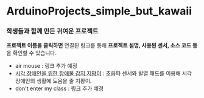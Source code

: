 # ArduinoProjects_simple_but_kawaii

### 학생들과 함께 만든 귀여운 프로젝트

  
**프로젝트 이름을 클릭하면** 연결된 링크를 통해 **프로젝트 설명, 사용된 센서, 소스 코드 등**을 확인할 수 있습니다.
  
  
* air mouse : 링크 추가 예정
* [시각 장애인을 위한 장애물 감지 지팡이](https://gist.github.com/woorimlee/254f384b7002e70aa82c2331ff2c8af0) : 초음파 센서와 발열 패드를 이용해 시각 장애인의 생활에 도움을 줄 지팡이. 
* don't enter my class : 링크 추가 예정

